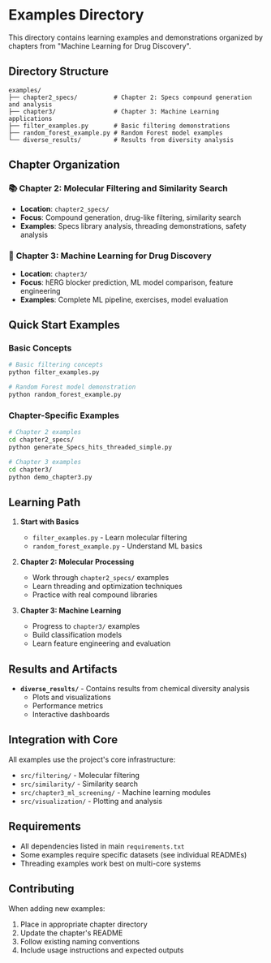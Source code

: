 # Examples Directory

This directory contains learning examples and demonstrations organized by chapters from "Machine Learning for Drug Discovery".

## Directory Structure

```
examples/
├── chapter2_specs/          # Chapter 2: Specs compound generation and analysis
├── chapter3/                # Chapter 3: Machine Learning applications  
├── filter_examples.py       # Basic filtering demonstrations
├── random_forest_example.py # Random Forest model examples
└── diverse_results/         # Results from diversity analysis
```

## Chapter Organization

### 📚 **Chapter 2: Molecular Filtering and Similarity Search**
- **Location**: `chapter2_specs/`
- **Focus**: Compound generation, drug-like filtering, similarity search
- **Examples**: Specs library analysis, threading demonstrations, safety analysis

### 🧬 **Chapter 3: Machine Learning for Drug Discovery**
- **Location**: `chapter3/`  
- **Focus**: hERG blocker prediction, ML model comparison, feature engineering
- **Examples**: Complete ML pipeline, exercises, model evaluation

## Quick Start Examples

### Basic Concepts
```bash
# Basic filtering concepts
python filter_examples.py

# Random Forest model demonstration  
python random_forest_example.py
```

### Chapter-Specific Examples
```bash
# Chapter 2 examples
cd chapter2_specs/
python generate_Specs_hits_threaded_simple.py

# Chapter 3 examples  
cd chapter3/
python demo_chapter3.py
```

## Learning Path

1. **Start with Basics**
   - `filter_examples.py` - Learn molecular filtering
   - `random_forest_example.py` - Understand ML basics

2. **Chapter 2: Molecular Processing**
   - Work through `chapter2_specs/` examples
   - Learn threading and optimization techniques
   - Practice with real compound libraries

3. **Chapter 3: Machine Learning**
   - Progress to `chapter3/` examples
   - Build classification models
   - Learn feature engineering and evaluation

## Results and Artifacts

- **`diverse_results/`** - Contains results from chemical diversity analysis
  - Plots and visualizations
  - Performance metrics
  - Interactive dashboards

## Integration with Core

All examples use the project's core infrastructure:
- `src/filtering/` - Molecular filtering
- `src/similarity/` - Similarity search  
- `src/chapter3_ml_screening/` - Machine learning modules
- `src/visualization/` - Plotting and analysis

## Requirements

- All dependencies listed in main `requirements.txt`
- Some examples require specific datasets (see individual READMEs)
- Threading examples work best on multi-core systems

## Contributing

When adding new examples:
1. Place in appropriate chapter directory
2. Update the chapter's README
3. Follow existing naming conventions
4. Include usage instructions and expected outputs 